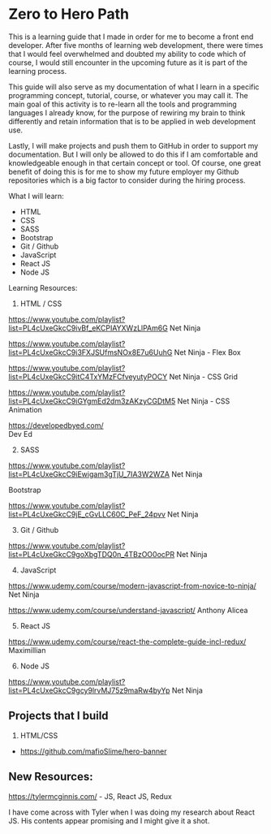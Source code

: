 # Zero to Hero Path

This is a learning guide that I made in order for me to become a front end developer. After five months of learning web development, there were times that I would feel overwhelmed and doubted my ability to code which of course, I would still encounter in the upcoming future as it is part of the learning process. 

This guide will also serve as my documentation of what I learn in a specific programming concept, tutorial, course, or whatever you may call it. The main goal of this activity is to re-learn all the tools and programming languages I already know, for the purpose of rewiring my brain to think differently and retain information that is to be applied in web development use. 

Lastly, I will make projects and push them to GitHub in order to support my documentation. But I will only be allowed to do this if I am comfortable and knowledgeable enough in that certain concept or tool. Of course, one great benefit of doing this is for me to show my future employer  my Github repositories which is a big factor to consider during the hiring process. 

What I will learn: 
* HTML
* CSS
* SASS
* Bootstrap
* Git / Github
* JavaScript
* React JS
* Node JS

Learning Resources:

1. HTML / CSS 

https://www.youtube.com/playlist?list=PL4cUxeGkcC9ivBf_eKCPIAYXWzLlPAm6G
Net Ninja


https://www.youtube.com/playlist?list=PL4cUxeGkcC9i3FXJSUfmsNOx8E7u6UuhG
Net Ninja - Flex Box

https://www.youtube.com/playlist?list=PL4cUxeGkcC9itC4TxYMzFCfveyutyPOCY
Net Ninja - CSS Grid

https://www.youtube.com/playlist?list=PL4cUxeGkcC9iGYgmEd2dm3zAKzyCGDtM5
Net Ninja - CSS Animation

https://developedbyed.com/  
Dev Ed

2. SASS

https://www.youtube.com/playlist?list=PL4cUxeGkcC9iEwigam3gTjU_7IA3W2WZA
Net Ninja

Bootstrap

https://www.youtube.com/playlist?list=PL4cUxeGkcC9jE_cGvLLC60C_PeF_24pvv
Net Ninja


3. Git / Github

https://www.youtube.com/playlist?list=PL4cUxeGkcC9goXbgTDQ0n_4TBzOO0ocPR
Net Ninja

4. JavaScript

https://www.udemy.com/course/modern-javascript-from-novice-to-ninja/
Net Ninja

https://www.udemy.com/course/understand-javascript/
Anthony Alicea

5. React JS

https://www.udemy.com/course/react-the-complete-guide-incl-redux/
Maximillian

6. Node JS

https://www.youtube.com/playlist?list=PL4cUxeGkcC9gcy9lrvMJ75z9maRw4byYp
Net Ninja


## Projects that I build

1. HTML/CSS 
* https://github.com/mafioSlime/hero-banner


## New Resources:

https://tylermcginnis.com/ - JS, React JS, Redux

I have come across with Tyler when I was doing my research about React JS. His contents appear promising and I might give it a shot. 

